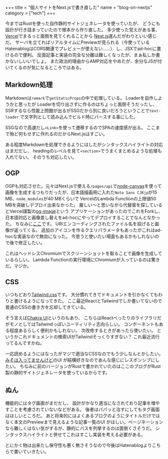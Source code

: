 +++
title = "個人サイトをNext.jsで書き直した"
name = "blog-on-nextjs"
category = ["tech"]
+++

今まではRustを使った自作静的サイトジェネレータを使っていたが、
どうにも設計が行き詰まっていたので根本から作り直した。
多少使った覚えがある事、[Vercel](https://vercel.com)でまるっと面倒を見てくれることから
[Next.js](https://nextjs.org)選んだがわりといい感じだ。
サーバを立てればリアルタイムにPreviewが見られる（今使っているHatenablogはCORS関連でプレビューが使えない……）
し、JSXでad-hocに書けるので便利。
反面記事と実装の完全な分離は難しくなったが、まぁ私しか書かないしいいでしょ。
また政治的理由からAMP対応をやめたが、余分なJSが付いてくるのが気になるところではある。

## Markdown処理

Markdownは`remark`で`getStaticProps`の中で処理している。
Loaderを自作しようかと思ったが
Loaderを切り出さずに作るのはちょっと面倒そうだったし、
SSRするなら性能上問題が出るがSSGだから別に良いだろうということで`text-loader`
で文字列として読み込んでビルド時にパースする事にした。

SSGなので高速だし`<Link>`を使って遷移するのでSPAの速度感が出る。
ここまで殆ど何もせずに作れるのだからNext.jsはすごい。

ある程度Markdownを処理できるようにはしたがシンタックスハイライトの対応はまだだし、
headingのレベルを見て`<section>`でうまくまとめるような処理も入れてない。
そのうち対応したい。

## OGP

OGPも対応させた。元々はNext.jsで使える`/pages/api`で[node-canvas](https://https://github.com/Automattic/node-canvas)を使って
画像を生成するつもりだったが、日本語描画用に入れた`Noto Sans CJKjp`が15 MB、`node_modules`が40 MBくらいで
VercelのLambda Functionの上限値50 MBを突破しデプロイ出来なかった。
厳しい〜と思いながら代替案を探しているとVercel謹製の[og-image](https://github.com/vercel/og-image)という
アプリケーションがあったのでこれをForkし、
日本語対応と画像差し替えをad-hocにやってデプロイすることでなんとなかった。
ちなみに[ここ](https://og-image-two-azure.vercel.app/)です。
URIエンコーディングされたファイル名を投げると画像が返ってくる。
追加のアイコンを作るクエリパラメータもあったがこれはad-hocな実装なので無効になった。
今思うと使いたい場面もあるかもしれないので後で修正したい。

これはヘッドレスChromiumでスクリーンショットを取ることで画像を生成しているらしい。
Lambda Functionの実行環境にChromiumが入っているのは驚きだ。マジか。

## CSS

いつもどおり[Tailwind.css](tailwindcss.com)です。
大分慣れてきてドキュメントを引かなくてもわりと書けるようになってきた。
ここ最近ReactとTailwindでしか書いてないので普通のCSSの書き方を忘却してきている。

そう言えば[Chakra UI](chakra-ui.com)というのもあり、
こちらはReactべったりのライブラリだがモノとしてはTailwindっぽいユーティリティ志向らしい。
コンポーネントもある程度あるらしく便利かもしれない。
次改修するときがあったら使いたい。
というかこれドキュメントの検索UIがTailwindそっくりすぎない？
これ最近流行ってるんですかね。

一応読めるようにはなったがマジで適当なCSSなのでもう少しなんとかしたい。
[みそは入ってませんけど](https://not-miso-inside.netlify.app/)のUI
が結構好きなのであんな感じにレスポンシブにしたい。
ちなみに前のバージョンがRustで書かれていたのはここのブログがRust製の静的サイトジェネレータを使っているからです。

## ぬん

機能的にはタグ画面がまだだし、
設計がかなり適当になされており記事を増やすことを考慮されていないなどがある。
後者はパパッと治すにしてもタグ画面はほしいところだ。
あと将来的にはよくあるブログのようにタイトルだけではなく本文のPreviewまで見えるような記事一覧のUI
がほしい。ページネーションなら難しくはない気がするが、静的にパスを列挙するのは面倒くさそうだ。
シンタックスハイライトと併せてこれはすこし実装を考える必要がある。

とにかく物は出来たし保守性も悪く無さそうなので今後はHatenablogよりこちらで書いていきたい。
